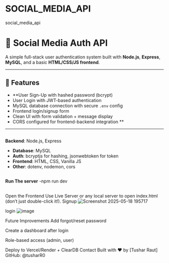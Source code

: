 # SOCIAL_MEDIA_API
social_media_api
# 🔐 Social Media Auth API

A simple full-stack user authentication system built with **Node.js**, **Express**, **MySQL**, and a basic **HTML/CSS/JS frontend**.

---

## 🚀 Features

- **User Sign-Up with hashed password (bcrypt)
- User Login with JWT-based authentication
- MySQL database connection with secure `.env` config
- Frontend login/signup form
- Clean UI with form validation + message display
- CORS configured for frontend-backend integration
**
---
## 
**Backend**: Node.js, Express
- **Database**: MySQL
- **Auth**: bcryptjs for hashing, jsonwebtoken for token
- **Frontend**: HTML, CSS, Vanilla JS
- **Other**: dotenv, nodemon, cors
##
**Run The server**
-npm run dev
##
Open the Frontend
Use Live Server or any local server to open index.html (don’t just double-click it!).
Signup
![Screenshot 2025-05-18 195717](https://github.com/user-attachments/assets/9fa4f3b6-4bb2-4917-a862-58ac61bf87ed)

login
![image](https://github.com/user-attachments/assets/cbdf78b8-8320-40c3-96db-e8d61bb47902)

Future Improvements
Add forgot/reset password

Create a dashboard after login

Role-based access (admin, user)

Deploy to Vercel/Render + ClearDB
 Contact
Built with ❤️ by [Tushar Raut]
GitHub: @tusharR0


